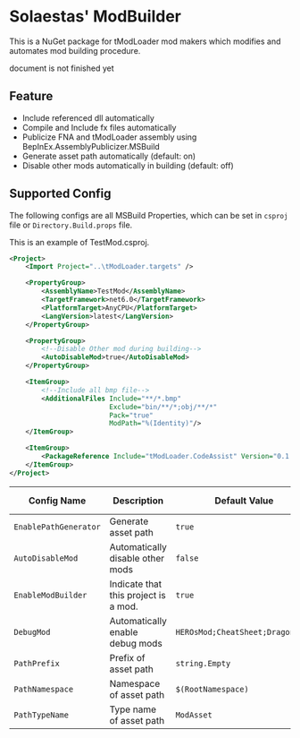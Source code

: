 # Solaestas' ModBuilder

This is a NuGet package for tModLoader mod makers which modifies and automates mod building procedure.

document is not finished yet

## Feature

- Include referenced dll automatically
- Compile and Include fx files automatically
- Publicize FNA and tModLoader assembly using BepInEx.AssemblyPublicizer.MSBuild
- Generate asset path automatically (default: on)
- Disable other mods automatically in building (default: off)

## Supported Config

The following configs are all MSBuild Properties, which can be set in `csproj` file or `Directory.Build.props` file.

This is an example of TestMod.csproj.

```xml
<Project>
	<Import Project="..\tModLoader.targets" />

	<PropertyGroup>
		<AssemblyName>TestMod</AssemblyName>
		<TargetFramework>net6.0</TargetFramework>
		<PlatformTarget>AnyCPU</PlatformTarget>
		<LangVersion>latest</LangVersion>
	</PropertyGroup>

	<PropertyGroup>
		<!--Disable Other mod during building-->
		<AutoDisableMod>true</AutoDisableMod>
	</PropertyGroup>

	<ItemGroup>
		<!--Include all bmp file-->
		<AdditionalFiles Include="**/*.bmp"
						 Exclude="bin/**/*;obj/**/*" 
						 Pack="true"
						 ModPath="%(Identity)"/>
	</ItemGroup>

	<ItemGroup>
		<PackageReference Include="tModLoader.CodeAssist" Version="0.1.*" />
	</ItemGroup>
</Project>
```

| Config Name           | Description                          | Default Value                    | Optional Values   |
| --------------------- | ------------------------------------ | -------------------------------- | ----------------- |
| `EnablePathGenerator` | Generate asset path                  | `true`                           | `true` or `false` |
| `AutoDisableMod`      | Automatically disable other mods     | `false`                          | `true` or `false` |
| `EnableModBuilder`    | Indicate that this project is a mod. | `true`                           | `true` or `false` |
| `DebugMod`            | Automatically enable debug mods      | `HEROsMod;CheatSheet;DragonLens` | `[Mod Name]`      |
| `PathPrefix`          | Prefix of asset path                 | `string.Empty`                   | `[string]`        |
| `PathNamespace`       | Namespace of asset path              | `$(RootNamespace)`               | `[string]`        |
| `PathTypeName`        | Type name of asset path              | `ModAsset`                       | `[string]`        |
